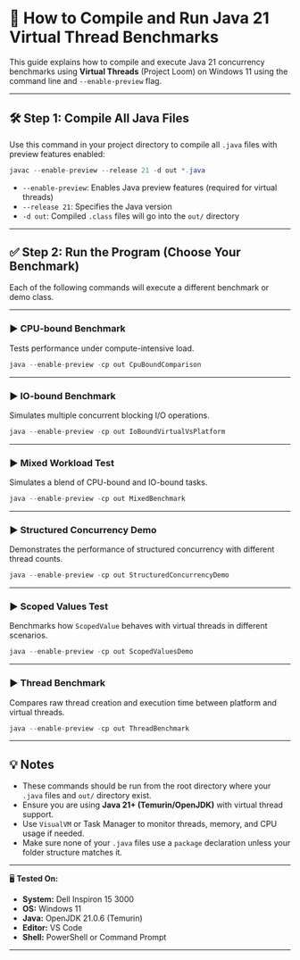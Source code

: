 # 🚀 How to Compile and Run Java 21 Virtual Thread Benchmarks

This guide explains how to compile and execute Java 21 concurrency benchmarks using **Virtual Threads** (Project Loom) on Windows 11 using the command line and `--enable-preview` flag.

---

## 🛠️ Step 1: Compile All Java Files

Use this command in your project directory to compile all `.java` files with preview features enabled:

```java
javac --enable-preview --release 21 -d out *.java
````

* `--enable-preview`: Enables Java preview features (required for virtual threads)
* `--release 21`: Specifies the Java version
* `-d out`: Compiled `.class` files will go into the `out/` directory

---

## ✅ Step 2: Run the Program (Choose Your Benchmark)

Each of the following commands will execute a different benchmark or demo class.

---

### ▶️ CPU-bound Benchmark

Tests performance under compute-intensive load.

```java
java --enable-preview -cp out CpuBoundComparison
```

---

### ▶️ IO-bound Benchmark

Simulates multiple concurrent blocking I/O operations.

```java
java --enable-preview -cp out IoBoundVirtualVsPlatform
```

---

### ▶️ Mixed Workload Test

Simulates a blend of CPU-bound and IO-bound tasks.

```java
java --enable-preview -cp out MixedBenchmark
```

---

### ▶️ Structured Concurrency Demo

Demonstrates the performance of structured concurrency with different thread counts.

```java
java --enable-preview -cp out StructuredConcurrencyDemo
```

---

### ▶️ Scoped Values Test

Benchmarks how `ScopedValue` behaves with virtual threads in different scenarios.

```java
java --enable-preview -cp out ScopedValuesDemo
```

---

### ▶️ Thread Benchmark

Compares raw thread creation and execution time between platform and virtual threads.

```java
java --enable-preview -cp out ThreadBenchmark
```

---

## 💡 Notes

* These commands should be run from the root directory where your `.java` files and `out/` directory exist.
* Ensure you are using **Java 21+ (Temurin/OpenJDK)** with virtual thread support.
* Use `VisualVM` or Task Manager to monitor threads, memory, and CPU usage if needed.
* Make sure none of your `.java` files use a `package` declaration unless your folder structure matches it.

---

🖥️ **Tested On:**

* **System:** Dell Inspiron 15 3000
* **OS:** Windows 11
* **Java:** OpenJDK 21.0.6 (Temurin)
* **Editor:** VS Code
* **Shell:** PowerShell or Command Prompt

---

